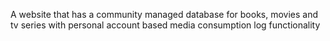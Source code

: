 A website that has a community managed database for books, movies and tv series with personal account based media consumption log functionality


